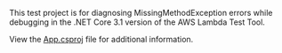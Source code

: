 This test project is for diagnosing MissingMethodException errors while debugging in the .NET Core 3.1 version of the AWS Lambda Test Tool.

View the [App.csproj](https://github.com/stagha/netcoreapp3.1-lambda-with-microsoft.net-dependency/blob/master/src/App/App.csproj) file for additional information.
